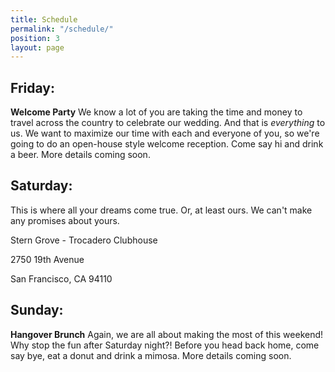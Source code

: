 ```yaml
---
title: Schedule
permalink: "/schedule/"
position: 3
layout: page
---
```


## Friday:

**Welcome Party**
We know a lot of you are taking the time and money to travel across the country to celebrate our wedding. And that is *everything* to us. We want to maximize our time with each and everyone of you, so we're going to do an open-house style welcome reception. Come say hi and drink a beer. More details coming soon.

## Saturday:

This is where all your dreams come true. Or, at least ours. We can't make any promises about yours.

Stern Grove - Trocadero Clubhouse

2750 19th Avenue

San Francisco, CA 94110

## Sunday:

**Hangover Brunch**
Again, we are all about making the most of this weekend! Why stop the fun after Saturday night?! Before you head back home, come say bye, eat a donut and drink a mimosa. More details coming soon.